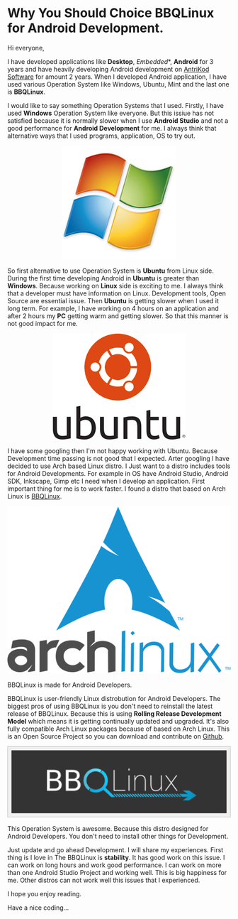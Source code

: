 # Why You Should Choice BBQLinux for Android Development.

Hi everyone,

I have developed applications like **Desktop**, *Embedded**, **Android** for 3 years and have heavily developing Android development on [AntriKod Software](www.antrikod.com) for amount 2 years. When I developed Android application, I have used various Operation System like Windows, Ubuntu, Mint and the last one is **BBQLinux**. 

I would like to say something Operation Systems that I used. Firstly, I have used **Windows** Operation System like everyone. But this issiue has not satisfied because it is normally slower when I use **Android Studio** and not a good performance for **Android Development** for me. I always think that alternative ways that I used programs, application, OS to try out. 

<p align="center">
    <img src="img/windows-logo.png">
</p>

So first alternative to use Operation System is **Ubuntu** from Linux side. During the first time developing Android in **Ubuntu** is greater than **Windows**. Because working on **Linux** side is exciting to me. I always think that a developer must have information on Linux. Development tools, Open Source are essential issue. Then **Ubuntu** is getting slower when I used it long term. For example, I have working on 4 hours on an application and after 2 hours my **PC** getting warm and getting slower. So that this manner is not good impact for me. 

<p align="center">
    <img src="img/ubuntu-logo112.png">
</p>


I have some googling then I'm not happy working with Ubuntu. Because Development time passing is not good that I expected. Arter googling I have decided to use Arch based Linux distro. I Just want to a distro includes tools for Android Developments. For example in OS have Android Studio, Android SDK, Inkscape, Gimp etc I need when I develop an application. First important thing for me is to work faster. I found a distro that based on Arch Linux is [BBQLinux](http://bbqlinux.org/). 

<p align="center">
    <img src="img/arch-logo.png">
</p>

BBQLinux is made for Android Developers. 

BBQLinux is user-friendly Linux distrobution for Android Developers. The biggest pros of using BBQLinux is you don't need to reinstall the latest release of BBQLinux. Because this is using **Rolling Release Development Model** which means it is getting continually updated and upgraded.
lt's also fully compatible Arch Linux packages because of based on Arch Linux. This is an Open Source Project so you can download and contribute on [Github](https://github.com/bbqlinux ).

<p align="center">
    <img src="img/bbqlinux.png">
</p>

This Operation System is awesome. Because this distro designed for Android Developers. You don't need to install other things for Development.

Just update and go ahead Development. I will share my experiences. First thing is I love in The  BBQLinux is **stability**. It has good work on this issue. I can work on long hours and work good performance. I can work on more than one Android Studio Project and working well. This is big happiness for me. Other distros can not work well this issues that I experienced.

I hope you enjoy reading.

Have a nice coding...